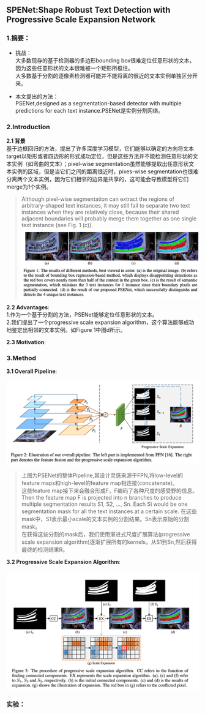 ## SPENet:Shape Robust Text Detection with Progressive Scale Expansion Network

### 1.摘要：
- 挑战：  
  大多数现存的基于检测器的多边形bounding box很难定位任意形状的文本，因为这些任意形状的文本很难被一个矩形所框住。  
  大多数基于分割的逐像素检测器可能并不能将离的很近的文本实例单独区分开来。   

- 本文提出的方法：    
  PSENet,designed as a segmentation-based detector with multiple predictions for each text instance.PSENet是实例分割网络。
  
### 2.Introduction  
**2.1 背景**  
  基于边框回归的方法，提出了许多深度学习模型，它们能够以确定的方向将文本target以矩形或者四边形的形式成功定位，但是这些方法并不能检测任意形状的文本实例（如弯曲的文本）；pixel-wise segmentation虽然能够提取出任意形状文本实例的区域，但是当它们之间的距离很近时，pixes-wise segmentation也很难分离两个文本实例，因为它们相邻的边界是共享的，这可能会导致模型将它们merge为1个实例。
  > Although pixel-wise segmentation can extract the regions of arbitrary-shaped text instances, it may still fail to separate two text instances when they are relatively close, because their shared adjacent boundaries will probably merge them together as one single text instance (see Fig. 1 (c)).
![image](https://github.com/FanShuixing/DeepLearning/blob/master/Paper_Reading/imgs/psenet_1.png)

**2.2 Advantages**:    
1.作为一个基于分割的方法，PSENet能够定位任意形状的文本。   
2.我们提出了一个progressive scale expansion algorithm，这个算法能够成功地鉴定出相邻的文本实例。如Figure 1中图d所示。  

**2.3 Motivation**:  


### 3.Method  
**3.1 Overall Pipeline**:  

![image](https://github.com/FanShuixing/DeepLearning/blob/master/Paper_Reading/imgs/psenet_2.png)
> 上图为PSENet的整体Pipeline,其设计灵感来源于FPN,将low-level的feature maps和high-level的feature map相连接(concatenate)。  
> 这些feature map接下来会融合形成F，F编码了各种尺度的感受野的信息。    
> Then the feature map F is projected into n branches to produce multiple segmentation results S1, S2, ..., Sn. Each Si would be one segmentation mask for all the text instances at a certain scale.
> 在这些mask中，S1表示最小scale的文本实例的分割结果。Sn表示原始的分割mask。  
> 在获得这些分割的mask后，我们使用渐进式尺度扩展算法(progressive scale expansion algorithm)逐渐扩展所有的kernels，从S1到Sn,然后获得最终的检测结果R。

**3.2 Progressive Scale Expansion Algorithm**:

![image](https://github.com/FanShuixing/DeepLearning/blob/master/Paper_Reading/imgs/psenet_3.png)

### 实验：  
